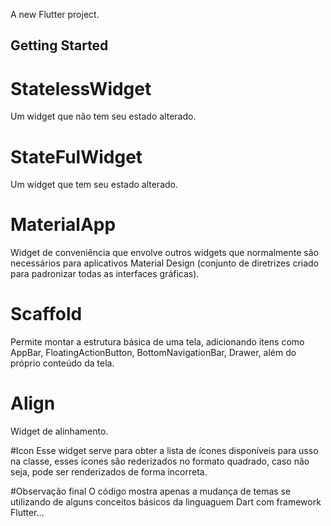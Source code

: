 A new Flutter project.

## Getting Started

# StatelessWidget
Um widget que não tem seu estado alterado.

# StateFulWidget
Um widget que tem seu estado alterado.

# MaterialApp
Widget de conveniência que envolve outros widgets que normalmente são necessários para aplicativos Material Design (conjunto de diretrizes criado para padronizar todas as interfaces gráficas). 

# Scaffold
Permite montar a estrutura básica de uma tela, adicionando itens como AppBar, FloatingActionButton, BottomNavigationBar, Drawer, além do próprio conteúdo da tela.

# Align
Widget de alinhamento.

#Icon
Esse widget serve para obter a lista de ícones disponíveis para usso na classe, esses ícones são rederizados no formato quadrado, caso não seja, pode ser renderizados de forma incorreta.


#Observação final
O código mostra apenas a mudança de temas se utilizando de alguns conceitos básicos da linguaguem Dart com framework Flutter...
